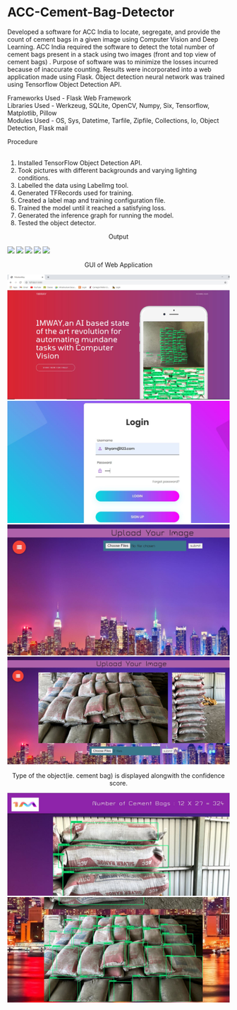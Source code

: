 # ACC-Cement-Bag-Detector
Developed a software for ACC India to locate, segregate, and provide the count of cement bags in a given image using Computer Vision and Deep Learning. ACC India required the software to detect the total number of cement bags present in a stack using two images (front and top view of cement bags) . Purpose of software was to minimize the losses incurred because of inaccurate counting. Results were incorporated into a web application made using Flask. Object detection neural network was trained using Tensorflow Object Detection API.

Frameworks Used - Flask Web Framework<br/>
Libraries Used - Werkzeug, SQLite, OpenCV, Numpy, Six, Tensorflow, Matplotlib, Pillow<br/>
Modules Used - OS, Sys, Datetime, Tarfile, Zipfile, Collections, Io, Object Detection, Flask mail<br/>

Procedure<br/><br/>

1. Installed TensorFlow Object Detection API.<br/>
2. Took pictures with different backgrounds and varying lighting conditions.<br/>
3. Labelled the data using LabelImg tool.<br/>
4. Generated TFRecords used for training.<br/>
5. Created a label map and training configuration file.<br/>
6. Trained the model until it reached a satisfying loss.<br/>
7. Generated the inference graph for running the model.<br/>
8. Tested the object detector.<br/>


<p align="center"> 
Output
</p>

![](object_detection/image1/11_output.jpg)
![](object_detection/image1/32_output.jpg)
![](object_detection/image1/41_output.jpg)
![](object_detection/image1/51_output.jpg)
![](object_detection/image1/61_output.jpg)

<p align="center"> 
GUI of Web Application
</p>

![](webapp_images/1mw1.JPG)
![](webapp_images/1mw2.JPG)
![](webapp_images/1mw3.JPG)
![](webapp_images/1mw4.JPG)


<p align="center"> 
Type of the object(ie. cement bag) is displayed alongwith the confidence score.
</p>

![](webapp_images/1mw6.JPG)
![](webapp_images/1mw7.JPG)
